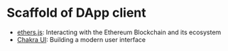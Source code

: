 # Scaffold of DApp client

- [ethers.js](https://docs.ethers.io/v5/): Interacting with the Ethereum Blockchain and its ecosystem
- [Chakra UI](https://chakra-ui.com/): Building a modern user interface
